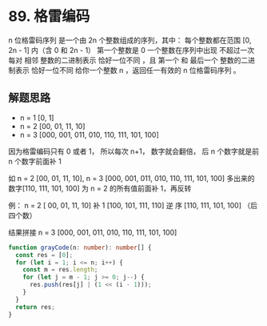 # 89. 格雷编码

n 位格雷码序列 是一个由 2n 个整数组成的序列，其中：
每个整数都在范围 [0, 2n - 1] 内（含 0 和 2n - 1）
第一个整数是 0
一个整数在序列中出现 不超过一次
每对 相邻 整数的二进制表示 恰好一位不同 ，且
第一个 和 最后一个 整数的二进制表示 恰好一位不同
给你一个整数 n ，返回任一有效的 n 位格雷码序列 。

## 解题思路

- n = 1 [0, 1]
- n = 2 [00, 01, 11, 10]
- n = 3 [000, 001, 011, 010, 110, 111, 101, 100]

因为格雷编码只有 0 或者 1， 所以每次 n+1， 数字就会翻倍，
后 n 个数字就是前 n 个数字前面补 1

如 n = 2 [00, 01, 11, 10], n = 3 [000, 001, 011, 010, 110, 111, 101, 100]
多出来的数字[110, 111, 101, 100] 为 n = 2 的所有值前面补 1，再反转

例：
n = 2 [ 00, 01, 11, 10]
补 1 [100, 101, 111, 110]
逆 序 [110, 111, 101, 100] （后四个数）

结果拼接 n = 3 [000, 001, 011, 010, 110, 111, 101, 100]

```typescript
function grayCode(n: number): number[] {
  const res = [0];
  for (let i = 1; i <= n; i++) {
    const m = res.length;
    for (let j = m - 1; j >= 0; j--) {
      res.push(res[j] | (1 << (i - 1)));
    }
  }
  return res;
}
```
